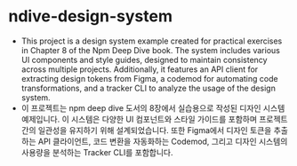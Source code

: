 # ndive-design-system

- This project is a design system example created for practical exercises in Chapter 8 of the Npm Deep Dive book. The system includes various UI components and style guides, designed to maintain consistency across multiple projects. Additionally, it features an API client for extracting design tokens from Figma, a codemod for automating code transformations, and a tracker CLI to analyze the usage of the design system.
- 이 프로젝트는 npm deep dive 도서의 8장에서 실습용으로 작성된 디자인 시스템 예제입니다. 이 시스템은 다양한 UI 컴포넌트와 스타일 가이드를 포함하며 프로젝트 간의 일관성을 유지하기 위해 설계되었습니다. 또한 Figma에서 디자인 토큰을 추출하는 API 클라이언트, 코드 변환을 자동화하는 Codemod, 그리고 디자인 시스템의 사용량을 분석하는 Tracker CLI를 포함합니다.



